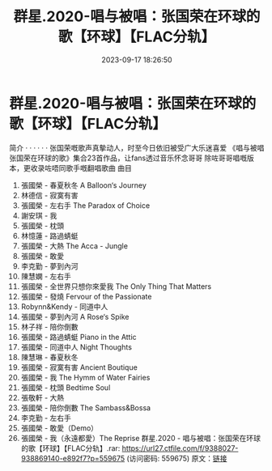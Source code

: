 ﻿---
title: 群星.2020-唱与被唱：张国荣在环球的歌【环球】【FLAC分轨】
date: 2023-09-17 18:26:50
categories: WAV车载音乐、镜像
tags: 华语中文
---
# 群星.2020-唱与被唱：张国荣在环球的歌【环球】【FLAC分轨】

简介 · · · · · ·
张国荣嘅歌声真摰动人，时至今日依旧被受广大乐迷喜爱
《唱与被唱张国荣在环球的歌》集合23首作品，让fans透过音乐怀念哥哥
除咗哥哥唱嘅版本，更收录咗唔同歌手嘅翻唱歌曲
曲目
01. 張國榮 - 春夏秋冬 A Balloon‘s Journey
02. 林德信 - 寂寞有害
03. 張國榮 - 左右手 The Paradox of Choice
04. 謝安琪 - 我
05. 張國榮 - 枕頭
06. 林憶蓮 - 路過蜻蜓
07. 張國榮 - 大熱 The Acca - Jungle
08. 張國榮 - 敢愛
09. 李克勤 - 夢到內河
10. 陳慧嫻 - 左右手
11. 張國榮 - 全世界只想你來愛我 The Only Thing That Matters
12. 張國榮 - 發燒 Fervour of the Passionate
13. Robynn&Kendy - 同道中人
14. 張國榮 - 夢到內河 A Rose‘s Spike
15. 林子祥 - 陪你倒數
16. 張國榮 - 路過蜻蜓 Piano in the Attic
17. 張國榮 - 同道中人 Night Thoughts
18. 陳慧琳 - 春夏秋冬
19. 張國榮 - 寂寞有害 Ancient Boutique
20. 張國榮 - 我 The Hymm of Water Fairies
21. 張國榮 - 枕頭 Bedtime Soul
22. 張敬軒 - 大熱
23. 張國榮 - 陪你倒數 The Sambass&Bossa
24. 李克勤 - 左右手
25. 張國榮 - 敢愛（Demo）
26. 張國榮 - 我（永遠都愛）The Reprise
群星.2020 - 唱与被唱：张国荣在环球的歌【环球】【FLAC分轨】.rar: https://url27.ctfile.com/f/9388027-938869140-e892f7?p=559675
(访问密码: 559675)
原文：[链接](https://blog.sina.com.cn/s/blog_1647c7e76010313gf.html)